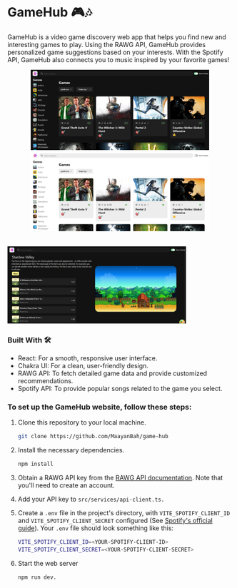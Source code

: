 # GameHub 🎮🎶

GameHub is a video game discovery web app that helps you find new and interesting games to play.
Using the RAWG API, GameHub provides personalized game suggestions based on your interests.
With the Spotify API, GameHub also connects you to music inspired by your favorite games!

<p align="center">
<img src="https://github.com/MaayanBah/game-hub/blob/359b8814feb79443d79fed31dec49c56f3e12386/screenshots/dark_mode.png" alt="image" width="400"/>

<img src="https://github.com/MaayanBah/game-hub/blob/359b8814feb79443d79fed31dec49c56f3e12386/screenshots/light_mode.png" alt="image" width="400"/>
</p>

<br>
<img src="https://github.com/MaayanBah/game-hub/blob/359b8814feb79443d79fed31dec49c56f3e12386/screenshots/spotify.png" alt="image" width="400"/>

### Built With 🛠

- React: For a smooth, responsive user interface.
- Chakra UI: For a clean, user-friendly design.
- RAWG API: To fetch detailed game data and provide customized recommendations.
- Spotify API: To provide popular songs related to the game you select.

### To set up the GameHub website, follow these steps:

1. Clone this repository to your local machine.

   ```bash
   git clone https://github.com/MaayanBah/game-hub
   ```

2. Install the necessary dependencies.

   ```bash
   npm install
   ```

3. Obtain a RAWG API key from the [RAWG API documentation](https://rawg.io/apidocs). Note that you'll need to create an account.
4. Add your API key to `src/services/api-client.ts.`
5. Create a `.env` file in the project's directory, with `VITE_SPOTIFY_CLIENT_ID` and `VITE_SPOTIFY_CLIENT_SECRET` configured (See [Spotify's official guide](https://developer.spotify.com/documentation/web-api/tutorials/getting-started#request-an-access-token)). Your `.env` file should look something like this:

   ```bash
   VITE_SPOTIFY_CLIENT_ID=<YOUR-SPOTIFY-CLIENT-ID>
   VITE_SPOTIFY_CLIENT_SECRET=<YOUR-SPOTIFY-CLIENT-SECRET>
   ```

6. Start the web server
   ```bash
   npm run dev.
   ```
